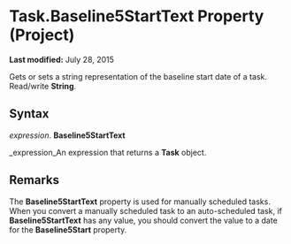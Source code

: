 
# Task.Baseline5StartText Property (Project)

 **Last modified:** July 28, 2015

Gets or sets a string representation of the baseline start date of a task. Read/write  **String**.

## Syntax

 _expression_. **Baseline5StartText**

 _expression_An expression that returns a  **Task** object.


## Remarks

The  **Baseline5StartText** property is used for manually scheduled tasks. When you convert a manually scheduled task to an auto-scheduled task, if **Baseline5StartText** has any value, you should convert the value to a date for the **Baseline5Start** property.

